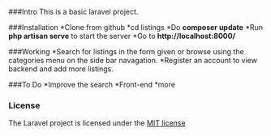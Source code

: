 ###Intro
This is a basic laravel project.

###Installation
*Clone from github
*cd listings
*Do **composer update**
*Run **php artisan serve** to start the server
*Go to **http://localhost:8000/**

###Working
*Search for listings in the form given or browse using the categories menu on the side bar navagation.
*Register an account to view backend and add more listings.


###To Do
*Improve the search
*Front-end 
*more

### License
The Laravel project is licensed under the [MIT license](http://opensource.org/licenses/MIT)

